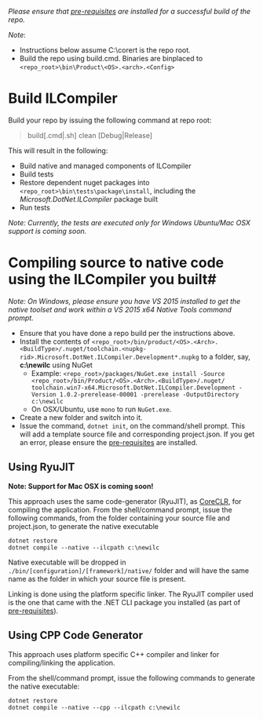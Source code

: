 _Please ensure that [pre-requisites](prerequisites-for-building.md) are installed for a successful build of the repo._

_Note_:

* Instructions below assume C:\corert is the repo root.
* Build the repo using build.cmd. Binaries are binplaced to ```<repo_root>\bin\Product\<OS>.<arch>.<Config>```

# Build ILCompiler #

Build your repo by issuing the following command at repo root:

> build[.cmd|.sh] clean [Debug|Release]

This will result in the following:

- Build native and managed components of ILCompiler
- Build tests
- Restore dependent nuget packages into
`<repo_root>\bin\tests\package\install`, including the *Microsoft.DotNet.ILCompiler* package built
- Run tests

*Note: Currently, the tests are executed only for Windows Ubuntu/Mac OSX support is coming soon.*

# Compiling source to native code using the ILCompiler you built#

*Note: On Windows, please ensure you have VS 2015 installed to get the native toolset and work within a VS 2015 x64 Native Tools command prompt.*

* Ensure that you have done a repo build per the instructions above.
* Install the contents of `<repo_root>/bin/product/<OS>.<Arch>.<BuildType>/.nuget/toolchain.<nupkg-rid>.Microsoft.DotNet.ILCompiler.Development*.nupkg` to a folder, say, **c:\newilc** using NuGet
  * Example: `<repo_root>/packages/NuGet.exe install -Source <repo_root>/bin/Product/<OS>.<Arch>.<BuildType>/.nuget/ toolchain.win7-x64.Microsoft.DotNet.ILCompiler.Development -Version 1.0.2-prerelease-00001 -prerelease -OutputDirectory c:\newilc`
  * On OSX/Ubuntu, use `mono` to run `NuGet.exe`.
* Create a new folder and switch into it. 
* Issue the command, `dotnet init`, on the command/shell prompt. This will add a template source file and corresponding project.json. If you get an error, please ensure the [pre-requisites](prerequisites-for-building.md) are installed. 


## Using RyuJIT ##

**Note: Support for Mac OSX is coming soon!**

This approach uses the same code-generator (RyuJIT), as [CoreCLR](https://github.com/dotnet/coreclr), for compiling the application. From the shell/command prompt, issue the following commands, from the folder containing your source file and project.json, to generate the native executable

    dotnet restore
    dotnet compile --native --ilcpath c:\newilc

Native executable will be dropped in `./bin/[configuration]/[framework]/native/` folder and will have the same name as the folder in which your source file is present.

Linking is done using the platform specific linker. The RyuJIT compiler used is the one that came with the .NET CLI package you installed (as part of [pre-requisites](prerequisites-for-building.md)).

## Using CPP Code Generator ##

This approach uses platform specific C++ compiler and linker for compiling/linking the application. 

From the shell/command prompt, issue the following commands to generate the native executable:

    dotnet restore
    dotnet compile --native --cpp --ilcpath c:\newilc
